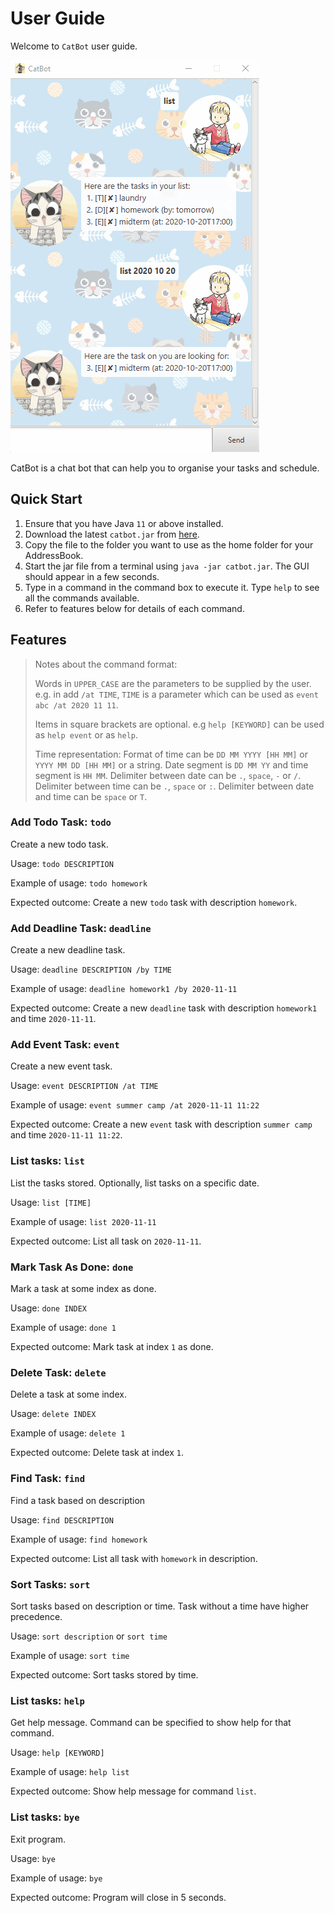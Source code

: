# User Guide

Welcome to `CatBot` user guide. 

![Image of CatBot](https://github.com/luo-git/ip/raw/master/docs/catbot.gif)

CatBot is a chat bot that can help you to organise your tasks and schedule.

## Quick Start

1. Ensure that you have Java `11` or above installed.
2. Download the latest `catbot.jar` from [here](https://github.com/luo-git/ip/releases).
3. Copy the file to the folder you want to use as the home folder for your AddressBook.
4. Start the jar file from a terminal using `java -jar catbot.jar`. The GUI should appear in a few seconds.
5. Type in a command in the command box to execute it. Type `help` to see all the commands available.
6. Refer to features below for details of each command.

## Features

> Notes about the command format:
>
> Words in `UPPER_CASE` are the parameters to be supplied by the user.
> e.g. in add `/at TIME`, `TIME` is a parameter which can be used as `event abc /at 2020 11 11`.
>
> Items in square brackets are optional.
> e.g `help [KEYWORD]` can be used as `help event` or as `help`.
> 
> Time representation:
> Format of time can be `DD MM YYYY [HH MM]` or `YYYY MM DD [HH MM]` or a string. 
> Date segment is `DD MM YY` and time segment is `HH MM`.
> Delimiter between date can be `.`, `space`, `-` or `/`.
> Delimiter between time can be `.`, `space` or `:`.
> Delimiter between date and time can be `space` or `T`.

### Add Todo Task: `todo`
Create a new todo task.

Usage: `todo DESCRIPTION`

Example of usage: `todo homework`

Expected outcome: Create a new `todo` task with description `homework`.

### Add Deadline Task: `deadline`
Create a new deadline task.

Usage: `deadline DESCRIPTION /by TIME`

Example of usage: `deadline homework1 /by 2020-11-11`

Expected outcome: Create a new `deadline` task with description `homework1` and time `2020-11-11`.

### Add Event Task: `event`
Create a new event task.

Usage: `event DESCRIPTION /at TIME`

Example of usage: `event summer camp /at 2020-11-11 11:22`

Expected outcome: Create a new `event` task with description `summer camp` and time `2020-11-11 11:22`.

### List tasks: `list`
List the tasks stored. Optionally, list tasks on a specific date.

Usage: `list [TIME]`

Example of usage: `list 2020-11-11`

Expected outcome: List all task on `2020-11-11`.

### Mark Task As Done: `done`
Mark a task at some index as done.

Usage: `done INDEX`

Example of usage: `done 1`

Expected outcome: Mark task at index `1` as done.

### Delete Task: `delete`
Delete a task at some index.

Usage: `delete INDEX`

Example of usage: `delete 1`

Expected outcome: Delete task at index `1`.

### Find Task: `find`
Find a task based on description

Usage: `find DESCRIPTION`

Example of usage: `find homework`

Expected outcome: List all task with `homework` in description.

### Sort Tasks: `sort`
Sort tasks based on description or time.
Task without a time have higher precedence.

Usage: `sort description` or `sort time`

Example of usage: `sort time`

Expected outcome: Sort tasks stored by time.

### List tasks: `help`
Get help message. Command can be specified to show help for that command.

Usage: `help [KEYWORD]`

Example of usage: `help list`

Expected outcome: Show help message for command `list`.

### List tasks: `bye`
Exit program.

Usage: `bye`

Example of usage: `bye`

Expected outcome: Program will close in 5 seconds.
